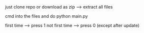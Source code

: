 just clone repo or download as zip --> extract all files          

cmd into the files and do python main.py

first time --> press 1
not first time --> press 0 (except after update)
